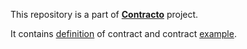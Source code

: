 This repository is a part of [__Contracto__](https://github.com/contracto-lab) project.

It contains [definition](https://github.com/contractos/contract/wiki/What-is-contract%3F) of contract and contract [example](https://github.com/kv109/contractos/contract/).
